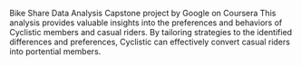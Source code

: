 Bike Share Data Analysis Capstone project by Google on Coursera
This analysis provides valuable insights into the preferences and behaviors of Cyclistic members and casual riders. By tailoring strategies to the identified differences and preferences, Cyclistic can effectively convert casual riders into portential members.
